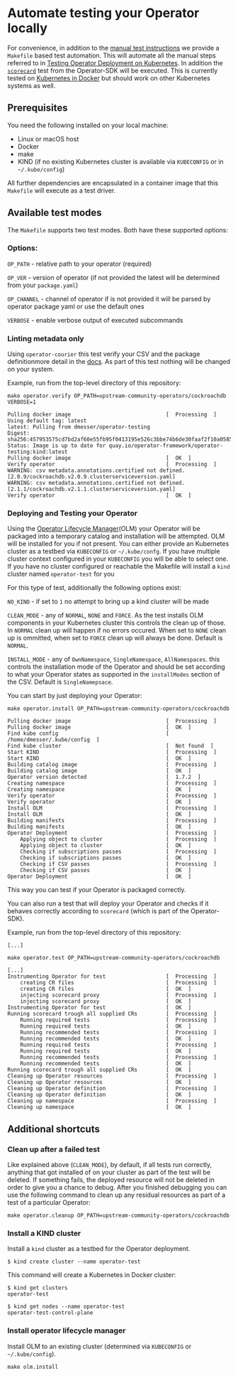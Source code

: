 # Automate testing your Operator locally

For convenience, in addition to the [manual test instructions](./testing-operators.md) we provide a `Makefile` based test automation. This will automate all the manual steps referred to in [Testing Operator Deployment on Kubernetes](./testing-operators.md#testing-operator-deployment-on-kubernetes). In addition the [`scorecard`](https://github.com/operator-framework/operator-sdk/blob/master/doc/test-framework/scorecard.md) test from the Operator-SDK will be executed.
This is currently tested on [Kubernetes in Docker](https://github.com/kubernetes-sigs/kind) but should work on other Kubernetes systems as well.

## Prerequisites

You need the following installed on your local machine:

* Linux or macOS host
* Docker
* make
* KIND (if no existing Kubernetes cluster is available via `KUBECONFIG` or in `~/.kube/config`)

All further dependencies are encapsulated in a container image that this `Makefile` will execute as a test driver.

## Available test modes

The `Makefile` supports two test modes. Both have these supported options:

### Options:

` OP_PATH ` - relative path to your operator (required)

` OP_VER ` - version of operator (if not provided the latest will be determined from your `package.yaml`)

` OP_CHANNEL ` - channel of operator if is not provided it will be parsed by operator package yaml or use the default ones

` VERBOSE ` - enable verbose output of executed subcommands

### Linting metadata only
Using `operator-courier` this test verify your CSV and the package definitionmore detail in the [docs](https://github.com/operator-framework/operator-courier). As part of this test nothing will be changed on your system.

Example, run from the top-level directory of this repository:

```
make operator.verify OP_PATH=upstream-community-operators/cockroachdb VERBOSE=1

Pulling docker image                              [  Processing  ]
Using default tag: latest
latest: Pulling from dmesser/operator-testing
Digest: sha256:457953575cd7bd2af60e55fb95f0413195e526c3bbe74b6de30faaf2f10a0585
Status: Image is up to date for quay.io/operator-framework/operator-testing:kind:latest
Pulling docker image                              [  OK  ]
Verify operator                                   [  Processing  ]
WARNING: csv metadata.annotations.certified not defined. [2.0.9/cockroachdb.v2.0.9.clusterserviceversion.yaml]
WARNING: csv metadata.annotations.certified not defined. [2.1.1/cockroachdb.v2.1.1.clusterserviceversion.yaml]
Verify operator                                   [  OK  ]

```

### Deploying and Testing your Operator
Using the [Operator Lifecycle Manager](https://github.com/operator-framework/operator-lifecycle-manager)(OLM) your Operator will be packaged into a temporary catalog and installation will be attempted. OLM will be installed for you if not present.
You can either provide an Kubernetes cluster as a testbed via `KUBECONFIG` or `~/.kube/confg`. If you have multiple cluster context configured in your `KUBECONFIG` you will be able to select one. If you have no cluster configured or reachable the Makefile will install a `kind` cluster named `operator-test` for you

For this type of test, additionally the following options exist:

` NO_KIND ` - if set to `1` no attempt to bring up a kind cluster will be made

` CLEAN_MODE ` - any of `NORMAL`, `NONE` and `FORCE`. As the test installs OLM components in your Kubernetes cluster this controls the clean up of those. In `NORMAL` clean up will happen if no errors occured. When set to `NONE` clean up is ommitted, when set to `FORCE` clean up will always be done. Default is `NORMAL`.

` INSTALL_MODE ` - any of `OwnNamespace`, `SingleNamespace`, `AllNamespaces`. this controls the installation mode of the Operator and should be set according to what your Operator states as supported in the `installModes` section of the CSV. Default is `SingleNamepsace`.

You can start by just deploying your Operator:

```
make operator.install OP_PATH=upstream-community-operators/cockroachdb

Pulling docker image                              [  Processing  ]
Pulling docker image                              [  OK  ]
Find kube config                                  [  /home/dmesser/.kube/config  ]
Find kube cluster                                 [  Not found  ]
Start KIND                                        [  Processing  ]
Start KIND                                        [  OK  ]
Building catalog image                            [  Processing  ]
Building catalog image                            [  OK  ]
Operator version detected                         [  1.7.2  ]
Creating namespace                                [  Processing  ]
Creating namespace                                [  OK  ]
Verify operator                                   [  Processing  ]
Verify operator                                   [  OK  ]
Install OLM                                       [  Processing  ]
Install OLM                                       [  OK  ]
Building manifests                                [  Processing  ]
Building manifests                                [  OK  ]
Operator Deployment                               [  Processing  ]
    Applying object to cluster                    [  Processing  ]
    Applying object to cluster                    [  OK  ]
    Checking if subscriptions passes              [  Processing  ]
    Checking if subscriptions passes              [  OK  ]
    Checking if CSV passes                        [  Processing  ]
    Checking if CSV passes                        [  OK  ]
Operator Deployment                               [  OK  ]
```

This way you can test if your Operator is packaged correctly.

You can also run a test that will deploy your Operator and checks if it behaves correctly according to `scorecard` (which is part of the Operator-SDK).

Example, run from the top-level directory of this repository:

```
[...]

make operator.test OP_PATH=upstream-community-operators/cockroachdb

[...]
Instrumenting Operator for test                   [  Processing  ]
    creating CR files                             [  Processing  ]
    creating CR files                             [  OK  ]
    injecting scorecard proxy                     [  Processing  ]
    injecting scorecard proxy                     [  OK  ]
Instrumenting Operator for test                   [  OK  ]
Running scorecard trough all supplied CRs         [  Processing  ]
    Running required tests                        [  Processing  ]
    Running required tests                        [  OK  ]
    Running recommended tests                     [  Processing  ]
    Running recommended tests                     [  OK  ]
    Running required tests                        [  Processing  ]
    Running required tests                        [  OK  ]
    Running recommended tests                     [  Processing  ]
    Running recommended tests                     [  OK  ]
Running scorecard trough all supplied CRs         [  OK  ]
Cleaning up Operator resources                    [  Processing  ]
Cleaning up Operator resources                    [  OK  ]
Cleaning up Operator definition                   [  Processing  ]
Cleaning up Operator definition                   [  OK  ]
Cleaning up namespace                             [  Processing  ]
Cleaning up namespace                             [  OK  ]
```

## Additional shortcuts

### Clean up after a failed test

Like explained above (`CLEAN_MODE`), by default, if all tests run correctly, anything that got installed of on your cluster as part of the test will be deleted. If something fails, the deployed resource will not be deleted in order to give you a chance to debug.
After you finished debugging you can use the following command to clean up any residual resources as part of a test of a particular Operator:

```
make operator.cleanup OP_PATH=upstream-community-operators/cockroachdb
```

### Install a KIND cluster
Install a `kind` cluster as a testbed for the Operator deployment.

```
$ kind create cluster --name operator-test
```

This command will create a Kubernetes in Docker cluster:

```
$ kind get clusters                     
operator-test

$ kind get nodes --name operator-test
operator-test-control-plane
```

### Install operator lifecycle manager
Install OLM to an existing cluster (determined via `KUBECONFIG` or `~/.kube/config`).
```
make olm.install
```